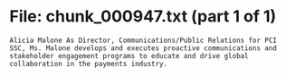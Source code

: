 ﻿# File: chunk_000947.txt (part 1 of 1)
```
Alicia Malone As Director, Communications/Public Relations for PCI SSC, Ms. Malone develops and executes proactive communications and stakeholder engagement programs to educate and drive global collaboration in the payments industry.
```

